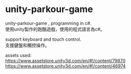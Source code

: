 # unity-parkour-game
unity-parkour-game , programming in c#.  
使用unity製作的跑酷遊戲，使用的程式語言為c#。  

support keyboard and touch control.  
支援鍵盤和觸控操作。

assets used:  
https://www.assetstore.unity3d.com/en/#!/content/79870  
https://www.assetstore.unity3d.com/en/#!/content/46974
